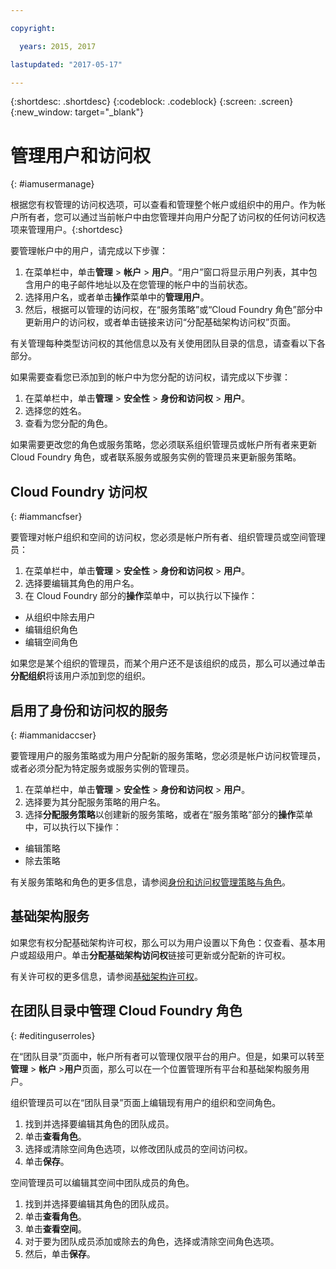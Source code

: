```yaml
---

copyright:

  years: 2015, 2017

lastupdated: "2017-05-17"

---
```


{:shortdesc: .shortdesc}
{:codeblock: .codeblock}
{:screen: .screen}
{:new_window: target="_blank"}

# 管理用户和访问权
{: #iamusermanage}

根据您有权管理的访问权选项，可以查看和管理整个帐户或组织中的用户。作为帐户所有者，您可以通过当前帐户中由您管理并向用户分配了访问权的任何访问权选项来管理用户。{:shortdesc}

要管理帐户中的用户，请完成以下步骤：

1. 在菜单栏中，单击**管理** &gt; **帐户** &gt; **用户**。“用户”窗口将显示用户列表，其中包含用户的电子邮件地址以及在您管理的帐户中的当前状态。 
2. 选择用户名，或者单击**操作**菜单中的**管理用户**。 
3. 然后，根据可以管理的访问权，在“服务策略”或“Cloud Foundry 角色”部分中更新用户的访问权，或者单击链接来访问“分配基础架构访问权”页面。

有关管理每种类型访问权的其他信息以及有关使用团队目录的信息，请查看以下各部分。

如果需要查看您已添加到的帐户中为您分配的访问权，请完成以下步骤：

1. 在菜单栏中，单击**管理** &gt; **安全性** &gt; **身份和访问权** &gt; **用户**。 
2. 选择您的姓名。 
3. 查看为您分配的角色。

如果需要更改您的角色或服务策略，您必须联系组织管理员或帐户所有者来更新 Cloud Foundry 角色，或者联系服务或服务实例的管理员来更新服务策略。

## Cloud Foundry 访问权
{: #iammancfser}

要管理对帐户组织和空间的访问权，您必须是帐户所有者、组织管理员或空间管理员：

1. 在菜单栏中，单击**管理** &gt; **安全性** &gt; **身份和访问权** &gt; **用户**。 
2. 选择要编辑其角色的用户名。
3. 在 Cloud Foundry 部分的**操作**菜单中，可以执行以下操作：

  * 从组织中除去用户
  * 编辑组织角色
  * 编辑空间角色

如果您是某个组织的管理员，而某个用户还不是该组织的成员，那么可以通过单击**分配组织**将该用户添加到您的组织。 


## 启用了身份和访问权的服务
{: #iammanidaccser}

要管理用户的服务策略或为用户分配新的服务策略，您必须是帐户访问权管理员，或者必须分配为特定服务或服务实例的管理员。

1. 在菜单栏中，单击**管理** &gt; **安全性** &gt; **身份和访问权** &gt; **用户**。 
2. 选择要为其分配服务策略的用户名。
3. 选择**分配服务策略**以创建新的服务策略，或者在“服务策略”部分的**操作**菜单中，可以执行以下操作：
  
  * 编辑策略
  * 除去策略

有关服务策略和角色的更多信息，请参阅[身份和访问权管理策略与角色](/docs/iam/users_roles.html#iamusermanpol)。

## 基础架构服务

如果您有权分配基础架构许可权，那么可以为用户设置以下角色：仅查看、基本用户或超级用户。单击**分配基础架构访问权**链接可更新或分配新的许可权。

有关许可权的更多信息，请参阅[基础架构许可权](/docs/iam/users_roles.html#infrapermissions)。

## 在团队目录中管理 Cloud Foundry 角色
{: #editinguserroles}

在“团队目录”页面中，帐户所有者可以管理仅限平台的用户。但是，如果可以转至**管理** &gt; **帐户** &gt;**用户**页面，那么可以在一个位置管理所有平台和基础架构服务用户。

组织管理员可以在“团队目录”页面上编辑现有用户的组织和空间角色。

1. 找到并选择要编辑其角色的团队成员。
2. 单击**查看角色**。
3. 选择或清除空间角色选项，以修改团队成员的空间访问权。
4. 单击**保存**。

空间管理员可以编辑其空间中团队成员的角色。

1. 找到并选择要编辑其角色的团队成员。
2. 单击**查看角色**。
3. 单击**查看空间**。
4. 对于要为团队成员添加或除去的角色，选择或清除空间角色选项。
5. 然后，单击**保存**。
